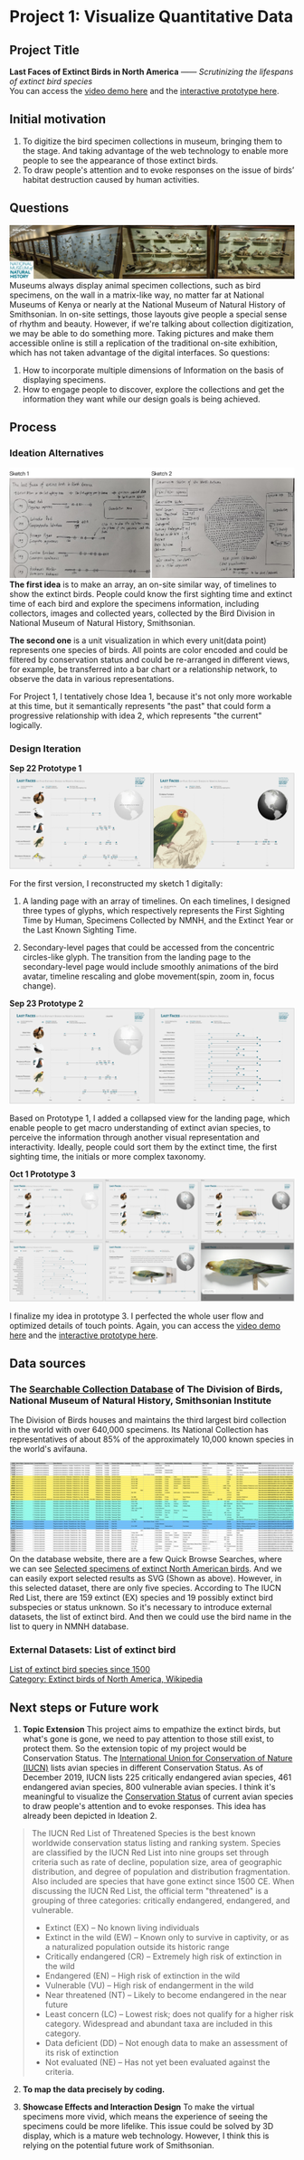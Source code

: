 # Project 1: Visualize Quantitative Data
## Project Title
**Last Faces of Extinct Birds in North America**
*—— Scrutinizing the lifespans of extinct bird species*  
You can access the [video demo here](https://drive.google.com/file/d/10he8j2Y-nkIiiT9rWQodgpLHfQhFkddu/view?usp=sharing) and the [interactive prototype here](https://www.figma.com/proto/Ew2tDcc3rdeNUJPzOaTEnr/Major-Studio-1-Project-1?node-id=1%3A2&viewport=798%2C473%2C0.10880535840988159&scaling=scale-down-width).

## Initial motivation
1. To digitize the bird specimen collections in museum, bringing them to the stage. And taking advantage of the web technology to enable more people to see the appearance of those extinct birds.
2. To draw people's attention and to evoke responses on the issue of birds’ habitat destruction caused by human activities.

## Questions
![Image of museum_display](./museum_display.jpg)
Museums always display animal specimen collections, such as bird specimens, on the wall in a matrix-like way, no matter far at National Museums of Kenya or nearly at the National Museum of Natural History of Smithsonian. In on-site settings, those layouts give people a special sense of rhythm and beauty. However, if we're talking about collection digitization, we may be able to do something more. Taking pictures and make them accessible online is still a replication of the traditional on-site exhibition, which has not taken advantage of the digital interfaces.
So questions:
1. How to incorporate multiple dimensions of Information on the basis of displaying specimens.
2. How to engage people to discover, explore the collections and get the information they want while our design goals is being achieved.

## Process
### Ideation Alternatives
![Image of Ideation](./sketches.jpg)
**The first idea** is to make an array, an on-site similar way, of timelines to show the extinct birds. People could know the first sighting time and extinct time of each bird and explore the specimens information, including collectors, images and collected years, collected by the Bird Division in National Museum of Natural History, Smithsonian.  

**The second one** is a unit visualization in which every unit(data point) represents one species of birds. All points are color encoded and could be filtered by conservation status and could be re-arranged in different views, for example, be transferred into a bar chart or a relationship network, to observe the data in various representations.

For Project 1, I tentatively chose Idea 1, because it's not only more workable at this time, but it semantically represents "the past" that could form a progressive relationship with idea 2, which represents "the current" logically.

### Design Iteration
**Sep 22 Prototype 1**
![Image of dataset](./mockup1.png)

For the first version, I reconstructed my sketch 1 digitally: 
1. A landing page with an array of timelines. On each timelines, I designed three types of glyphs, which respectively represents the First Sighting Time by Human, Specimens Collected by NMNH, and the Extinct Year or the Last Known Sighting Time.

2. Secondary-level pages that could be accessed from the concentric circles-like glyph. The transition from the landing page to the secondary-level page would include smoothly animations of the bird avatar, timeline rescaling and globe movement(spin, zoom in, focus change).

**Sep 23 Prototype 2**
![Image of dataset](./mockup2.png)

Based on Prototype 1, I added a collapsed view for the landing page, which enable people to get macro understanding of extinct avian species, to perceive the information through another visual representation and interactivity. Ideally, people could sort them by the extinct time, the first sighting time, the initials or more complex taxonomy.

**Oct 1 Prototype 3**
![Image of dataset](./mockup3.png)

I finalize my idea in prototype 3. I perfected the whole user flow and optimized details of touch points. 
Again, you can access the [video demo here](https://drive.google.com/file/d/10he8j2Y-nkIiiT9rWQodgpLHfQhFkddu/view?usp=sharing) and the [interactive prototype here](https://www.figma.com/proto/Ew2tDcc3rdeNUJPzOaTEnr/Major-Studio-1-Project-1?node-id=1%3A2&viewport=798%2C473%2C0.10880535840988159&scaling=scale-down-width).

## Data sources
### The [Searchable Collection Database](https://collections.nmnh.si.edu/search/birds/) of The Division of Birds, National Museum of Natural History, Smithsonian Institute
The Division of Birds houses and maintains the third largest bird collection in the world with over 640,000 specimens. Its National Collection has representatives of about 85% of the approximately 10,000 known species in the world's avifauna.

![Image of dataset](./dataset.png)
On the database website, there are a few Quick Browse Searches, where we can see [Selected specimens of extinct North American birds](https://collections.nmnh.si.edu/search/birds/?v=l1). And we can easily export selected results as SVG (Shown as above). However, in this selected dataset, there are only five species. According to The IUCN Red List, there are 159 extinct (EX) species and 19 possibly extinct bird subspecies or status unknown. So it's necessary to introduce external datasets, the list of extinct bird. And then we could use the bird name in the list to query in NMNH database.

### External Datasets: List of extinct bird
[List of extinct bird species since 1500](https://en.wikipedia.org/wiki/List_of_extinct_bird_species_since_1500#cite_ref-4)    
[Category: Extinct birds of North America, Wikipedia](https://en.wikipedia.org/wiki/Category:Extinct_birds_of_North_America)

## Next steps or Future work
1. **Topic Extension** This project aims to empathize the extinct birds, but what's gone is gone, we need to pay attention to those still exist, to protect them. So the extension topic of my project would be Conservation Status. The [International Union for Conservation of Nature (IUCN)](https://en.wikipedia.org/wiki/International_Union_for_Conservation_of_Nature) lists avian species in different Conservation Status. As of December 2019, IUCN lists 225 critically endangered avian species, 461 endangered avian species, 800 vulnerable avian species. I think it's meaningful to visualize the [Conservation Status](https://en.wikipedia.org/wiki/Conservation_status) of current avian species to draw people's attention and to evoke responses. This idea has already been depicted in Ideation 2.  

> The IUCN Red List of Threatened Species is the best known worldwide conservation status listing and ranking system. Species are classified by the IUCN Red List into nine groups set through criteria such as rate of decline, population size, area of geographic distribution, and degree of population and distribution fragmentation. Also included are species that have gone extinct since 1500 CE. When discussing the IUCN Red List, the official term "threatened" is a grouping of three categories: critically endangered, endangered, and vulnerable.
> * Extinct (EX) – No known living individuals
> * Extinct in the wild (EW) – Known only to survive in captivity, or as a naturalized population outside its historic range
> * Critically endangered (CR) – Extremely high risk of extinction in the wild
> * Endangered (EN) – High risk of extinction in the wild
> * Vulnerable (VU) – High risk of endangerment in the wild
> * Near threatened (NT) – Likely to become endangered in the near future
> * Least concern (LC) – Lowest risk; does not qualify for a higher risk category. Widespread and abundant taxa are included in this category.
> * Data deficient (DD) – Not enough data to make an assessment of its risk of extinction
> * Not evaluated (NE) – Has not yet been evaluated against the criteria.

2. **To map the data precisely by coding.**

3. **Showcase Effects and Interaction Design** To make the virtual specimens more vivid, which means the experience of seeing the specimens could be more lifelike. This issue could be solved by 3D display, which is a mature web technology. However, I think this is relying on the potential future work of Smithsonian.
